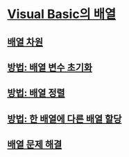 # [Visual Basic의 배열](index.md)
## [배열 차원](array-dimensions.md)
## [방법: 배열 변수 초기화](how-to-initialize-an-array-variable.md)
## [방법: 배열 정렬](how-to-sort-an-array.md)
## [방법: 한 배열에 다른 배열 할당](how-to-assign-one-array-to-another-array.md)
## [배열 문제 해결](troubleshooting-arrays.md)